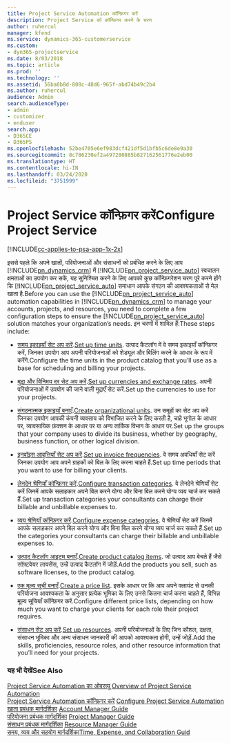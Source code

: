 ```yaml
---
title: Project Service Automation कॉन्फ़िगर करें
description: Project Service को कॉन्फ़िगर करने के चरण
author: ruhercul
manager: kfend
ms.service: dynamics-365-customerservice
ms.custom:
- dyn365-projectservice
ms.date: 8/03/2018
ms.topic: article
ms.prod: ''
ms.technology: ''
ms.assetid: 56ba0b8d-808c-48d6-965f-abd74b49c2b4
ms.author: ruhercul
audience: Admin
search.audienceType:
- admin
- customizer
- enduser
search.app:
- D365CE
- D365PS
ms.openlocfilehash: 52be4705e6ef983dcf421df5d1bfb5c6de8e9a30
ms.sourcegitcommit: 8c786230ef2a497280885b827162561776e2eb00
ms.translationtype: HT
ms.contentlocale: hi-IN
ms.lasthandoff: 03/24/2020
ms.locfileid: "3751999"
---
```

# <a name="configure-project-service"></a><span data-ttu-id="0529c-103">Project Service कॉन्फ़िगर करें</span><span class="sxs-lookup"><span data-stu-id="0529c-103">Configure Project Service</span></span>

[!INCLUDE[cc-applies-to-psa-app-1x-2x](../includes/cc-applies-to-psa-app-1x-2x.md)]

<span data-ttu-id="0529c-104">इससे पहले कि अपने खातों, परियोजनाओं और संसाधनों को प्रबंधित करने के लिए आप [!INCLUDE[pn_dynamics_crm](../includes/pn-dynamics-crm.md)] में [!INCLUDE[pn_project_service_auto](../includes/pn-project-service-auto.md)] स्वचालन क्षमताओं का उपयोग कर सकें, यह सुनिश्चित करने के लिए आपको कुछ कॉन्फ़िगरेशन चरण पूरे करने होंगे कि [!INCLUDE[pn_project_service_auto](../includes/pn-project-service-auto.md)] समाधान आपके संगठन की आवश्यकताओं से मेल खाता है.</span><span class="sxs-lookup"><span data-stu-id="0529c-104">Before you can use the [!INCLUDE[pn_project_service_auto](../includes/pn-project-service-auto.md)] automation capabilities in [!INCLUDE[pn_dynamics_crm](../includes/pn-dynamics-crm.md)] to manage your accounts, projects, and resources, you need to complete a few configuration steps to ensure the [!INCLUDE[pn_project_service_auto](../includes/pn-project-service-auto.md)] solution matches your organization’s needs.</span></span> <span data-ttu-id="0529c-105">इन चरणों में शामिल हैं:</span><span class="sxs-lookup"><span data-stu-id="0529c-105">These steps include:</span></span>  
  
-   <span data-ttu-id="0529c-106">[समय इकाइयाँ सेट अप करें](../project-service/set-up-time-units.md).</span><span class="sxs-lookup"><span data-stu-id="0529c-106">[Set up time units](../project-service/set-up-time-units.md).</span></span> <span data-ttu-id="0529c-107">उत्पाद कैटलॉग में वे समय इकाइयाँ कॉन्फ़िगर करें, जिनका उपयोग आप अपनी परियोजनाओं को शेड्यूल और बिलिंग करने के आधार के रूप में करेंगे.</span><span class="sxs-lookup"><span data-stu-id="0529c-107">Configure the time units in the product catalog that you’ll use as a base for scheduling and billing your projects.</span></span>  
  
-   <span data-ttu-id="0529c-108">[मुद्रा और विनिमय दर सेट अप करें](../project-service/set-up-currencies-exchange-rates.md).</span><span class="sxs-lookup"><span data-stu-id="0529c-108">[Set up currencies and exchange rates](../project-service/set-up-currencies-exchange-rates.md).</span></span> <span data-ttu-id="0529c-109">अपनी परियोजनाओं में उपयोग की जाने वाली मुद्राएँ सेट करें.</span><span class="sxs-lookup"><span data-stu-id="0529c-109">Set up the currencies to use for your projects.</span></span>  
  
-   <span data-ttu-id="0529c-110">[संगठनात्मक इकाइयाँ बनाएँ](../project-service/create-organizational-units.md).</span><span class="sxs-lookup"><span data-stu-id="0529c-110">[Create organizational units](../project-service/create-organizational-units.md).</span></span> <span data-ttu-id="0529c-111">उन समूहों का सेट अप करें जिनका उपयोग आपकी कंपनी व्यवसाय को विभाजित करने के लिए करती है, चाहे भूगोल के आधार पर, व्यावसायिक फ़ंक्शन के आधार पर या अन्य तार्किक विभाग के आधार पर.</span><span class="sxs-lookup"><span data-stu-id="0529c-111">Set up the groups that your company uses to divide its business, whether by geography, business function, or other logical division.</span></span>  
  
-   <span data-ttu-id="0529c-112">[इनवॉइस आवृत्तियाँ सेट अप करें](../project-service/set-up-invoice-frequencies.md).</span><span class="sxs-lookup"><span data-stu-id="0529c-112">[Set up invoice frequencies](../project-service/set-up-invoice-frequencies.md).</span></span> <span data-ttu-id="0529c-113">वे समय अवधियाँ सेट करें जिनका उपयोग आप अपने ग्राहकों को बिल के लिए करना चाहते हैं.</span><span class="sxs-lookup"><span data-stu-id="0529c-113">Set up time periods that you want to use for billing your clients.</span></span>  
  
-   <span data-ttu-id="0529c-114">[लेनदेन श्रेणियाँ कॉन्फ़िगर करें](../project-service/configure-transaction-categories.md).</span><span class="sxs-lookup"><span data-stu-id="0529c-114">[Configure transaction categories](../project-service/configure-transaction-categories.md).</span></span> <span data-ttu-id="0529c-115">वे लेनदेने श्रेणियाँ सेट करें जिनमें आपके सलाहकार अपने बिल करने योग्य और बिना बिल करने योग्य व्यय चार्ज कर सकते हैं.</span><span class="sxs-lookup"><span data-stu-id="0529c-115">Set up transaction categories your consultants can charge their billable and unbillable expenses to.</span></span>  
  
-   <span data-ttu-id="0529c-116">[व्यय श्रेणियाँ कॉन्फ़िगर करें](../project-service/configure-expense-categories.md).</span><span class="sxs-lookup"><span data-stu-id="0529c-116">[Configure expense categories](../project-service/configure-expense-categories.md).</span></span> <span data-ttu-id="0529c-117">वे श्रेणियाँ सेट करें जिनमें आपके सलाहकार अपने बिल करने योग्य और बिना बिल करने योग्य व्यय चार्ज कर सकते हैं.</span><span class="sxs-lookup"><span data-stu-id="0529c-117">Set up the categories your consultants can charge their billable and unbillable expenses to.</span></span>  
  
-   <span data-ttu-id="0529c-118">[उत्पाद कैटलॉग आइटम बनाएँ](../project-service/create-product-catalog-items.md).</span><span class="sxs-lookup"><span data-stu-id="0529c-118">[Create product catalog items](../project-service/create-product-catalog-items.md).</span></span> <span data-ttu-id="0529c-119">जो उत्पाद आप बेचते हैं जैसे सॉफ़्टवेयर लायसेंस, उन्हें उत्पाद कैटलॉग में जोड़ें.</span><span class="sxs-lookup"><span data-stu-id="0529c-119">Add the products you sell, such as software licenses, to the product catalog.</span></span>  
  
-   <span data-ttu-id="0529c-120">[एक मूल्य सूची बनाएँ](../project-service/create-price-list.md).</span><span class="sxs-lookup"><span data-stu-id="0529c-120">[Create a price list](../project-service/create-price-list.md).</span></span> <span data-ttu-id="0529c-121">इसके आधार पर कि आप अपने क्लायंट से उनकी परियोजना आवश्यकता के अनुसार प्रत्येक भूमिका के लिए उनसे कितना चार्ज करना चाहते हैं, विभिन्न मूल्य सूचियाँ कॉन्फ़िगर करें.</span><span class="sxs-lookup"><span data-stu-id="0529c-121">Configure different price lists, depending on how much you want to charge your clients for each role their project requires.</span></span>  
  
-   <span data-ttu-id="0529c-122">[संसाधन सेट अप करें](../project-service/set-up-resources.md).</span><span class="sxs-lookup"><span data-stu-id="0529c-122">[Set up resources](../project-service/set-up-resources.md).</span></span> <span data-ttu-id="0529c-123">अपनी परियोजनाओं के लिए जिन कौशल, दक्षता, संसाधन भूमिका और अन्य संसाधन जानकारी की आपको आवश्यकता होगी, उन्हें जोड़ें.</span><span class="sxs-lookup"><span data-stu-id="0529c-123">Add the skills, proficiencies, resource roles, and other resource information that you’ll need for your projects.</span></span>  
  
### <a name="see-also"></a><span data-ttu-id="0529c-124">यह भी देखें</span><span class="sxs-lookup"><span data-stu-id="0529c-124">See Also</span></span>  
 <span data-ttu-id="0529c-125">[Project Service Automation का ओवरव्यू](../project-service/overview.md) </span><span class="sxs-lookup"><span data-stu-id="0529c-125">[Overview of Project Service Automation](../project-service/overview.md) </span></span>  
 <span data-ttu-id="0529c-126">[Project Service Automation कॉन्फ़िगर करें](../project-service/configure.md) </span><span class="sxs-lookup"><span data-stu-id="0529c-126">[Configure Project Service Automation](../project-service/configure.md) </span></span>  
 <span data-ttu-id="0529c-127">[खाता प्रबंधक मार्गदर्शिका](../project-service/account-manager-guide.md) </span><span class="sxs-lookup"><span data-stu-id="0529c-127">[Account Manager Guide](../project-service/account-manager-guide.md) </span></span>  
 <span data-ttu-id="0529c-128">[परियोजना प्रबंधक मार्गदर्शिका](../project-service/project-manager-guide.md) </span><span class="sxs-lookup"><span data-stu-id="0529c-128">[Project Manager Guide](../project-service/project-manager-guide.md) </span></span>  
 <span data-ttu-id="0529c-129">[संसाधन प्रबंधक मार्गदर्शिका](../project-service/resource-manager-guide.md) </span><span class="sxs-lookup"><span data-stu-id="0529c-129">[Resource Manager Guide](../project-service/resource-manager-guide.md) </span></span>  
 [<span data-ttu-id="0529c-130">समय, व्यय और सहयोग मार्गदर्शिका</span><span class="sxs-lookup"><span data-stu-id="0529c-130">Time, Expense, and Collaboration Guid</span></span>](../project-service/time-expense-collaboration-guide.md)
